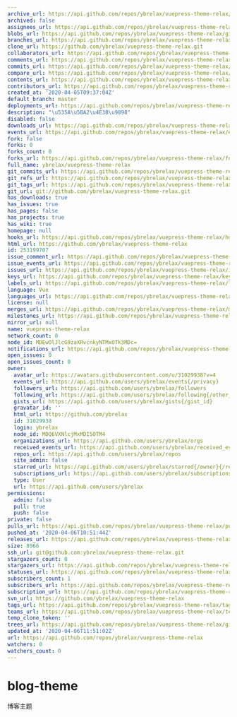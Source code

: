 ```yaml
---
archive_url: https://api.github.com/repos/ybrelax/vuepress-theme-relax/{archive_format}{/ref}
archived: false
assignees_url: https://api.github.com/repos/ybrelax/vuepress-theme-relax/assignees{/user}
blobs_url: https://api.github.com/repos/ybrelax/vuepress-theme-relax/git/blobs{/sha}
branches_url: https://api.github.com/repos/ybrelax/vuepress-theme-relax/branches{/branch}
clone_url: https://github.com/ybrelax/vuepress-theme-relax.git
collaborators_url: https://api.github.com/repos/ybrelax/vuepress-theme-relax/collaborators{/collaborator}
comments_url: https://api.github.com/repos/ybrelax/vuepress-theme-relax/comments{/number}
commits_url: https://api.github.com/repos/ybrelax/vuepress-theme-relax/commits{/sha}
compare_url: https://api.github.com/repos/ybrelax/vuepress-theme-relax/compare/{base}...{head}
contents_url: https://api.github.com/repos/ybrelax/vuepress-theme-relax/contents/{+path}
contributors_url: https://api.github.com/repos/ybrelax/vuepress-theme-relax/contributors
created_at: '2020-04-05T09:37:04Z'
default_branch: master
deployments_url: https://api.github.com/repos/ybrelax/vuepress-theme-relax/deployments
description: "\u535A\u5BA2\u4E3B\u9898"
disabled: false
downloads_url: https://api.github.com/repos/ybrelax/vuepress-theme-relax/downloads
events_url: https://api.github.com/repos/ybrelax/vuepress-theme-relax/events
fork: false
forks: 0
forks_count: 0
forks_url: https://api.github.com/repos/ybrelax/vuepress-theme-relax/forks
full_name: ybrelax/vuepress-theme-relax
git_commits_url: https://api.github.com/repos/ybrelax/vuepress-theme-relax/git/commits{/sha}
git_refs_url: https://api.github.com/repos/ybrelax/vuepress-theme-relax/git/refs{/sha}
git_tags_url: https://api.github.com/repos/ybrelax/vuepress-theme-relax/git/tags{/sha}
git_url: git://github.com/ybrelax/vuepress-theme-relax.git
has_downloads: true
has_issues: true
has_pages: false
has_projects: true
has_wiki: true
homepage: null
hooks_url: https://api.github.com/repos/ybrelax/vuepress-theme-relax/hooks
html_url: https://github.com/ybrelax/vuepress-theme-relax
id: 253199707
issue_comment_url: https://api.github.com/repos/ybrelax/vuepress-theme-relax/issues/comments{/number}
issue_events_url: https://api.github.com/repos/ybrelax/vuepress-theme-relax/issues/events{/number}
issues_url: https://api.github.com/repos/ybrelax/vuepress-theme-relax/issues{/number}
keys_url: https://api.github.com/repos/ybrelax/vuepress-theme-relax/keys{/key_id}
labels_url: https://api.github.com/repos/ybrelax/vuepress-theme-relax/labels{/name}
language: Vue
languages_url: https://api.github.com/repos/ybrelax/vuepress-theme-relax/languages
license: null
merges_url: https://api.github.com/repos/ybrelax/vuepress-theme-relax/merges
milestones_url: https://api.github.com/repos/ybrelax/vuepress-theme-relax/milestones{/number}
mirror_url: null
name: vuepress-theme-relax
network_count: 0
node_id: MDEwOlJlcG9zaXRvcnkyNTMxOTk3MDc=
notifications_url: https://api.github.com/repos/ybrelax/vuepress-theme-relax/notifications{?since,all,participating}
open_issues: 0
open_issues_count: 0
owner:
  avatar_url: https://avatars.githubusercontent.com/u/31029938?v=4
  events_url: https://api.github.com/users/ybrelax/events{/privacy}
  followers_url: https://api.github.com/users/ybrelax/followers
  following_url: https://api.github.com/users/ybrelax/following{/other_user}
  gists_url: https://api.github.com/users/ybrelax/gists{/gist_id}
  gravatar_id: ''
  html_url: https://github.com/ybrelax
  id: 31029938
  login: ybrelax
  node_id: MDQ6VXNlcjMxMDI5OTM4
  organizations_url: https://api.github.com/users/ybrelax/orgs
  received_events_url: https://api.github.com/users/ybrelax/received_events
  repos_url: https://api.github.com/users/ybrelax/repos
  site_admin: false
  starred_url: https://api.github.com/users/ybrelax/starred{/owner}{/repo}
  subscriptions_url: https://api.github.com/users/ybrelax/subscriptions
  type: User
  url: https://api.github.com/users/ybrelax
permissions:
  admin: false
  pull: true
  push: false
private: false
pulls_url: https://api.github.com/repos/ybrelax/vuepress-theme-relax/pulls{/number}
pushed_at: '2020-04-06T10:51:44Z'
releases_url: https://api.github.com/repos/ybrelax/vuepress-theme-relax/releases{/id}
size: 8966
ssh_url: git@github.com:ybrelax/vuepress-theme-relax.git
stargazers_count: 0
stargazers_url: https://api.github.com/repos/ybrelax/vuepress-theme-relax/stargazers
statuses_url: https://api.github.com/repos/ybrelax/vuepress-theme-relax/statuses/{sha}
subscribers_count: 1
subscribers_url: https://api.github.com/repos/ybrelax/vuepress-theme-relax/subscribers
subscription_url: https://api.github.com/repos/ybrelax/vuepress-theme-relax/subscription
svn_url: https://github.com/ybrelax/vuepress-theme-relax
tags_url: https://api.github.com/repos/ybrelax/vuepress-theme-relax/tags
teams_url: https://api.github.com/repos/ybrelax/vuepress-theme-relax/teams
temp_clone_token: ''
trees_url: https://api.github.com/repos/ybrelax/vuepress-theme-relax/git/trees{/sha}
updated_at: '2020-04-06T11:51:02Z'
url: https://api.github.com/repos/ybrelax/vuepress-theme-relax
watchers: 0
watchers_count: 0
---
```


# blog-theme
博客主题
